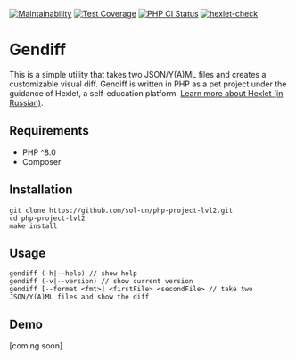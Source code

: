 [![Maintainability](https://api.codeclimate.com/v1/badges/d62fa56655295995e7c1/maintainability)](https://codeclimate.com/github/sol-un/php-project-lvl2/maintainability)
[![Test Coverage](https://api.codeclimate.com/v1/badges/d62fa56655295995e7c1/test_coverage)](https://codeclimate.com/github/sol-un/php-project-lvl2/test_coverage)
[![PHP CI Status](https://github.com/sol-un/php-project-lvl2/actions/workflows/workflow.yml/badge.svg)](https://github.com/sol-un/php-project-lvl2/actions/workflows/workflow.yml)
[![hexlet-check](https://github.com/sol-un/php-project-lvl2/actions/workflows/hexlet-check.yml/badge.svg)](https://github.com/sol-un/php-project-lvl2/actions/workflows/hexlet-check.yml)

# Gendiff

This is a simple utility that takes two JSON/Y(A)ML files and creates a customizable visual diff. Gendiff is written in PHP as a pet project under the guidance of Hexlet, a self-education platform. [Learn more about Hexlet (in Russian)](https://ru.hexlet.io/pages/about?utm_source=github&utm_medium=link).

## Requirements

- PHP ^8.0
- Composer

## Installation

```
git clone https://github.com/sol-un/php-project-lvl2.git
cd php-project-lvl2
make install
```

## Usage

```
gendiff (-h|--help) // show help
gendiff (-v|--version) // show current version
gendiff [--format <fmt>] <firstFile> <secondFile> // take two JSON/Y(A)ML files and show the diff 
```

## Demo

[coming soon]
